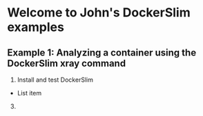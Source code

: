 
# Welcome to John's DockerSlim examples

## Example 1: Analyzing a container using the DockerSlim xray command  

 1. Install and test DockerSlim

 - List item

 

 3. 

<!--stackedit_data:
eyJoaXN0b3J5IjpbOTk3NDA1MTY5LDg3MTI1NTgzLC02ODYzOT
QxNDddfQ==
-->